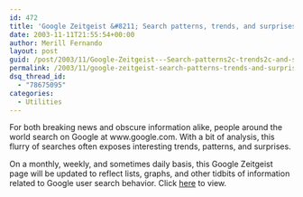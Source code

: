 ```yaml
---
id: 472
title: 'Google Zeitgeist &#8211; Search patterns, trends, and surprises according to Google'
date: 2003-11-11T21:55:54+00:00
author: Merill Fernando
layout: post
guid: /post/2003/11/Google-Zeitgeist---Search-patterns2c-trends2c-and-surprises-according-to-Google.aspx
permalink: /2003/11/google-zeitgeist-search-patterns-trends-and-surprises-according-to-google/
dsq_thread_id:
  - "78675095"
categories:
  - Utilities
---
```

<body xmlns="http://www.w3.org/1999/xhtml">
    <div class="Section1">
        <p class="MsoPlainText">
            For both breaking news and obscure information alike, people around the world search
            on Google at www.google.com. With a bit of analysis, this flurry of searches often
            exposes interesting trends, patterns, and surprises.
        </p>
        <p class="MsoPlainText">
            On a monthly, weekly, and sometimes daily basis, this Google Zeitgeist page will be
            updated to reflect lists, graphs, and other tidbits of information related to Google
            user search behavior. Click <a href="http://www.google.com/press/zeitgeist.html">here</a> to
            view.
        </p>
    </div>
</body>